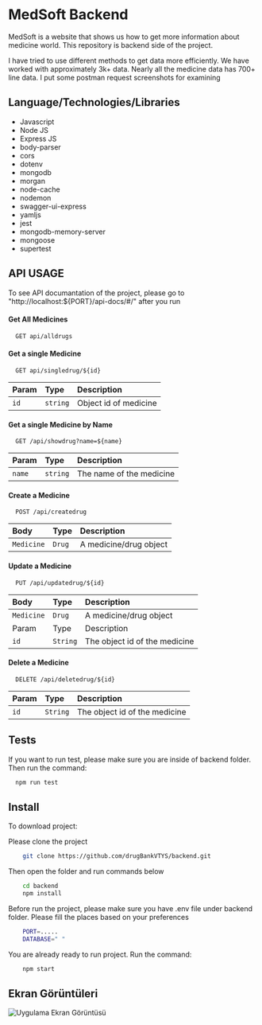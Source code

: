 
# MedSoft Backend

MedSoft is a website that shows us how to get more information about medicine world. This repository is backend side of the project. 

I have tried to use different methods to get data more efficiently. We have worked with approximately 3k+ data. Nearly all the medicine data has 700+ line data. I put some postman request screenshots for examining


## Language/Technologies/Libraries

* Javascript  
* Node JS
* Express JS
* body-parser
* cors
* dotenv
* mongodb
* morgan
* node-cache
* nodemon
* swagger-ui-express
* yamljs
* jest
* mongodb-memory-server
* mongoose
* supertest
  
## API USAGE
To see API documantation of the project, please go to "http://localhost:${PORT}/api-docs/#/" after you run

#### Get All Medicines

```http
  GET api/alldrugs
```


#### Get a single Medicine

```http
  GET api/singledrug/${id}
```

| Param     | Type     | Description                       |
| :-------- | :------- | :-------------------------------- |
| `id`      | `string` | Object id of medicine |


#### Get a single Medicine by Name

```http
  GET /api/showdrug?name=${name}
```

| Param     | Type     | Description                       |
| :-------- | :------- | :-------------------------------- |
| `name`      | `string` | The name of the medicine |

#### Create a Medicine

```http
  POST /api/createdrug
```

| Body     | Type     | Description                       |
| :-------- | :------- | :-------------------------------- |
| `Medicine`      | `Drug` | A medicine/drug object |

#### Update a Medicine

```http
  PUT /api/updatedrug/${id}
```

| Body     | Type     | Description                       |
| :-------- | :------- | :-------------------------------- |
| `Medicine`      | `Drug` | A medicine/drug object |
| Param     | Type     | Description                       |
| `id`      | `String` | The object id of the medicine |



#### Delete a Medicine

```http
  DELETE /api/deletedrug/${id}
```

| Param     | Type     | Description                       |
| :-------- | :------- | :-------------------------------- |
| `id`      | `String` |The object id of the medicine |






  
## Tests

If you want to run test, please make sure you are inside of backend folder. Then run the command:

```bash
  npm run test
```

  
## Install 

To download project:

Please clone the project
```bash 
    git clone https://github.com/drugBankVTYS/backend.git
```
Then open the folder and run commands below
```bash 
    cd backend
    npm install 
  ```
Before run the project, please make sure you have .env file under backend folder. Please fill the places based on your preferences
```bash 
    PORT=..... 
    DATABASE=" " 
  ```
You are already ready to run project. Run the command:
```bash 
    npm start
  ```

  
## Ekran Görüntüleri

![Uygulama Ekran Görüntüsü](https://via.placeholder.com/468x300?text=App+Screenshot+Here)

  
